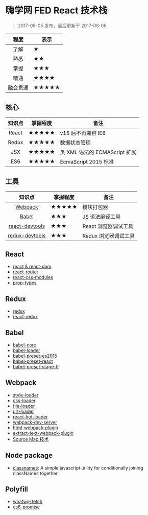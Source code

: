 嗨学网 FED React 技术栈
===

> 2017-08-05 发布，最后更新于 2017-08-06

|程度|表示|
|:----:|----|
|了解|★|
|熟悉|★★|
|掌握|★★★|
|精通|★★★★|
|融会贯通|★★★★★|

## 核心

|知识点|掌握程度|备注
|:----:|----|----|
|React|★★★★★|v15 后不再兼容 IE8|
|Redux|★★★★★|数据状态管理|
|JSX|★★★★★|类 XML 语法的 ECMAScript 扩展|
|ES6|★★★★★|EcmaScript 2015 标准|

## 工具

|知识点|掌握程度|备注|
|:----:|----|----|
|[Webpack](https://webpack.js.org/)|★★★★★|模块打包器|
|[Babel](http://babeljs.cn/)|★★★|JS 语法编译工具|
|[react-devtools](https://facebook.github.io/react/blog/2015/09/02/new-react-developer-tools.html)|★★★|React 浏览器调试工具|
|[redux-devtools](https://github.com/gaearon/redux-devtools)|★★★|Redux 浏览器调试工具|

## React

* [react & react-dom](https://github.com/facebook/react)
* [react-router](https://github.com/ReactTraining/react-router)
* [react-css-modules](https://github.com/gajus/react-css-modules)
* [prop-types](https://github.com/facebook/prop-types)

## Redux 

* [redux](https://github.com/reactjs/redux)
* [react-redux](https://github.com/reactjs/react-redux)

## Babel

* [babel-core](https://github.com/babel/babel/tree/master/packages/babel-core)
* [babel-loader](https://github.com/babel/babel-loader)
* [babel-preset-es2015](http://babeljs.cn/docs/plugins/preset-es2015/)
* [babel-preset-react](http://babeljs.cn/docs/plugins/preset-react/)
* [babel-preset-stage-0](http://babeljs.cn/docs/plugins/preset-stage-0/)

## Webpack

* [style-loader](https://github.com/webpack-contrib/style-loader)
* [css-loader](https://github.com/webpack-contrib/css-loader)
* [file-loader](https://github.com/webpack-contrib/file-loader)
* [url-loader](https://github.com/webpack-contrib/url-loader)
* [react-hot-loader](https://github.com/gaearon/react-hot-loader)
* [webpack-dev-server](https://github.com/webpack/webpack-dev-server)
* [html-webpack-plugin](https://github.com/jantimon/html-webpack-plugin)
* [extract-text-webpack-plugin](https://github.com/webpack-contrib/extract-text-webpack-plugin)
* [Source Map 技术](https://webpack.js.org/configuration/devtool/)

## Node package

* [classnames](https://www.npmjs.com/package/classnames): A simple javascript utility for conditionally joining classNames together

## Polyfill

* [whatwg-fetch](https://www.npmjs.com/package/whatwg-fetch)
* [es6-promise](https://github.com/stefanpenner/es6-promise)
